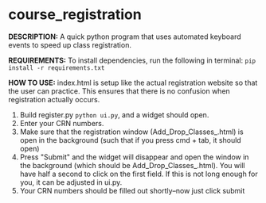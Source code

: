 # course_registration

**DESCRIPTION:**
A quick python program that uses automated keyboard events to speed up class registration.

**REQUIREMENTS:**
To install dependencies, run the following in terminal: 
`pip install -r requirements.txt`

**HOW TO USE:**
index.html is setup like the actual registration website so that the user can practice. This ensures that there is no confusion when registration actually occurs.

1. Build register.py `python ui.py`, and a widget should open.
2. Enter your CRN numbers. 
3. Make sure that the registration window (Add_Drop_Classes_.html) is open in the background (such that if you press cmd + tab, it should open)
4. Press "Submit" and the widget will disappear and open the window in the background (which should be Add_Drop_Classes_.html). You will have half a second to click on the first field. If this is not long enough for you, it can be adjusted in ui.py.
5. Your CRN numbers should be filled out shortly–now just click submit
